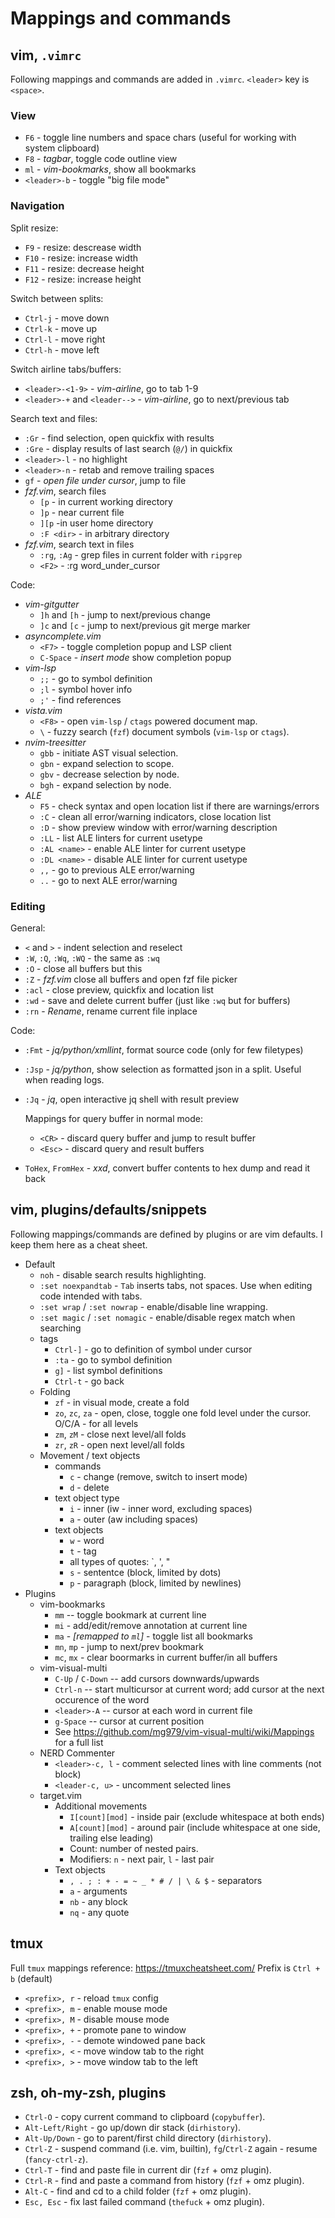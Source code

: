 # Mappings and commands


## vim, `.vimrc`

Following mappings and commands are added in `.vimrc`.
`<leader>` key is `<space>`.


### View

* `F6` - toggle line numbers and space chars (useful for working with system clipboard)
* `F8` - _tagbar_, toggle code outline view
* `ml` - _vim-bookmarks_, show all bookmarks
* `<leader>-b` - toggle "big file mode"


### Navigation

Split resize:
* `F9` - resize: descrease width
* `F10` - resize: increase width
* `F11` - resize: decrease height
* `F12` - resize: increase height

Switch between splits:
* `Ctrl-j` - move down
* `Ctrl-k` - move up
* `Ctrl-l` - move right
* `Ctrl-h` - move left

Switch airline tabs/buffers:
* `<leader>-<1-9>` - _vim-airline_, go to tab 1-9
* `<leader>-+` and `<leader-->` - _vim-airline_, go to next/previous tab

Search text and files:
* `:Gr` - find selection, open quickfix with results
* `:Gre` - display results of last search (`@/`) in quickfix
* `<leader>-l` - no highlight
* `<leader>-n` - retab and remove trailing spaces
* `gf` - _open file under cursor_, jump to file
* _fzf.vim_, search files
  * `[p` - in current working directory
  * `]p` - near current file
  * `][p` -in user home directory
  * `:F <dir>` - in arbitrary directory
* _fzf.vim_, search text in files
  * `:rg`, `:Ag` - grep files in current folder with `ripgrep`
  * `<F2>` - :rg word\_under\_cursor

Code:
* _vim-gitgutter_
    * `]h` and `[h` - jump to next/previous change
    * `]c` and `[c` - jump to next/previous git merge marker
* _asyncomplete.vim_
  * `<F7>` - toggle completion popup and LSP client
  * `C-Space` - _insert mode_ show completion popup
* _vim-lsp_
  * `;;` - go to symbol definition
  * `;l` - symbol hover info
  * `;'` - find references
* _vista.vim_
  * `<F8>` - open `vim-lsp` / `ctags` powered document map.
  * `\`  - fuzzy search (`fzf`) document symbols (`vim-lsp` or `ctags`).
* _nvim-treesitter_
  * `gbb` - initiate AST visual selection.
  * `gbn` - expand selection to scope.
  * `gbv` - decrease selection by node.
  * `bgh` - expand selection by node.
* _ALE_
  * `F5` - check syntax and open location list if there are warnings/errors
  * `:C` - clean all error/warning indicators, close location list
  * `:D` - show preview window with error/warning description
  * `:LL` - list ALE linters for current usetype
  * `:AL <name>` - enable ALE linter for current usetype
  * `:DL <name>` - disable ALE linter for current usetype
  * `,,` - go to previous ALE error/warning
  * `..` - go to next ALE error/warning


### Editing

General:
* `<` and `>` - indent selection and reselect
* `:W`, `:Q`, `:Wq`, `:WQ` - the same as `:wq`
* `:O` - close all buffers but this
* `:Z` - _fzf.vim_ close all buffers and open fzf file picker
* `:acl` - close preview, quickfix and location list
* `:wd` - save and delete current buffer (just like `:wq` but for buffers)
* `:rn` - _Rename_, rename current file inplace

Code:
* `:Fmt` - _jq/python/xmllint_, format source code (only for few filetypes)
* `:Jsp` - _jq/python_, show selection as formatted json in a split. Useful when reading logs.
* `:Jq` - _jq_, open interactive jq shell with result preview

  Mappings for query buffer in normal mode:
  * `<CR>` - discard query buffer and jump to result buffer
  * `<Esc>` - discard query and result buffers

* `ToHex`, `FromHex` - _xxd_, convert buffer contents to hex dump and read it back


## vim, plugins/defaults/snippets

Following mappings/commands are defined by plugins or are vim defaults. I keep them here as a cheat sheet.

* Default
  * `noh` - disable search results highlighting.
  * `:set noexpandtab` - `Tab` inserts tabs, not spaces. Use when editing code intended with tabs.
  * `:set wrap` / `:set nowrap` - enable/disable line wrapping.
  * `:set magic` / `:set nomagic` - enable/disable regex match when searching
  * tags
    * `Ctrl-]` - go to definition of symbol under cursor
    * `:ta` - go to symbol definition
    * `g]` - list symbol definitions
    * `Ctrl-t` - go back
  * Folding
    * `zf` - in visual mode, create a fold
    * `zo`, `zc`, `za` - open, close, toggle one fold level under the cursor. O/C/A - for all levels
    * `zm`, `zM` - close next level/all folds
    * `zr`, `zR` - open next level/all folds
  * Movement / text objects
    * commands
      * `c` - change (remove, switch to insert mode)
      * `d` - delete
    * text object type
      * `i` - inner (iw - inner word, excluding spaces)
      * `a` - outer (aw including spaces)
    * text objects
      * `w` - word
      * `t` - tag
      * all types of quotes: `, ', "
      * `s` - sententce (block, limited by dots)
      * `p` - paragraph (block, limited by newlines)
* Plugins
  * vim-bookmarks
    * `mm` -- toggle bookmark at current line
    * `mi` - add/edit/remove annotation at current line
    * `ma` - _[remapped to `ml`]_ - toggle list all bookmarks
    * `mn`, `mp` - jump to next/prev bookmark
    * `mc`, `mx` - clear boormarks in current buffer/in all buffers
  * vim-visual-multi
    * `C-Up` / `C-Down` -- add cursors downwards/upwards
    * `Ctrl-n` -- start multicursor at current word; add cursor at the next occurence of the word
    * `<leader>-A` -- cursor at each word in current file
    * `g-Space` -- cursor at current position
    * See https://github.com/mg979/vim-visual-multi/wiki/Mappings for a full list
  * NERD Commenter
    * `<leader>-c, l` - comment selected lines with line comments (not block)
    * `<leader-c, u>` - uncomment selected lines
  * target.vim
    * Additional movements
      * `I[count][mod]` - inside pair (exclude whitespace at both ends)
      * `A[count][mod]` - around pair (include whitespace at one side, trailing else leading)
      * Count: number of nested pairs.
      * Modifiers: `n` - next pair, `l` - last pair
    * Text objects
      * `, . ; : + - = ~ _ * # / | \ & $` - separators
      * `a` - arguments
      * `nb` - any block
      * `nq` - any quote


## tmux

Full `tmux` mappings reference: https://tmuxcheatsheet.com/
Prefix is `Ctrl + b` (default)

* `<prefix>, r` - reload `tmux` config
* `<prefix>, m` - enable mouse mode
* `<prefix>, M` - disable mouse mode
* `<prefix>, +` - promote pane to window
* `<prefix>, -` - demote windowed pane back
* `<prefix>, <` - move window tab to the right
* `<prefix>, >` - move window tab to the left


## zsh, oh-my-zsh, plugins

* `Ctrl-O` - copy current command to clipboard (`copybuffer`).
* `Alt-Left/Right` - go up/down dir stack (`dirhistory`).
* `Alt-Up/Down` - go to parent/first child directory (`dirhistory`).
* `Ctrl-Z` - suspend command (i.e. vim, builtin), `fg`/`Ctrl-Z` again - resume (`fancy-ctrl-z`).
* `Ctrl-T` - find and paste file in current dir (`fzf` + omz plugin).
* `Ctrl-R` - find and paste a command from history (`fzf` + omz plugin).
* `Alt-C` - find and cd to a child folder (`fzf` + omz plugin).
* `Esc, Esc` - fix last failed command (`thefuck` + omz plugin).

